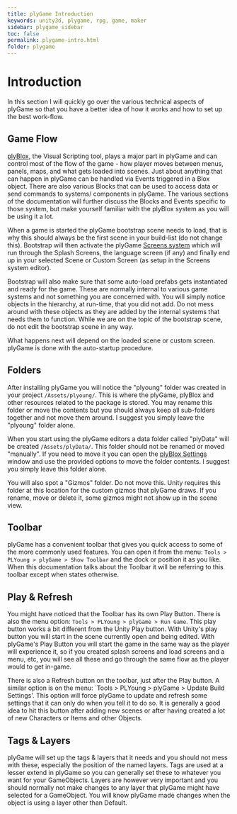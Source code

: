 ```yaml
---
title: plyGame Introduction
keywords: unity3d, plygame, rpg, game, maker
sidebar: plygame_sidebar
toc: false
permalink: plygame-intro.html
folder: plygame
---
```



Introduction
============

In this section I will quickly go over the various technical aspects of plyGame so that you have a better idea of how it works and how to set up the best work-flow.

Game Flow
---------

[plyBlox](plyblox.html), the Visual Scripting tool, plays a major part in plyGame and can control most of the flow of the game - how player moves between menus, panels, maps, and what gets loaded into scenes. Just about anything that can happen in plyGame can be handled via Events triggered in a Blox object. There are also various Blocks that can be used to access data or send commands to systems/ components in plyGame. The various sections of the documentation will further discuss the Blocks and Events specific to those system, but make yourself familiar with the plyBlox system as you will be using it a lot.

When a game is started the plyGame bootstrap scene needs to load, that is why this should always be the first scene in your build-list (do not change this). Bootstrap will then activate the plyGame [Screens system](screens.html) which will run through the Splash Screens, the language screen (if any) and finally end up in your selected Scene or Custom Screen (as setup in the Screens system editor).

Bootstrap will also make sure that some auto-load prefabs gets instantiated and ready for the game. These are normally internal to various game systems and not something you are concerned with. You will simply notice objects in the hierarchy, at run-time, that you did not add. Do not mess around with these objects as they are added by the internal systems that needs them to function. While we are on the topic of the bootstrap scene, do not edit the bootstrap scene in any way.

What happens next will depend on the loaded scene or custom screen. plyGame is done with the auto-startup procedure.

Folders
-------

After installing plyGame you will notice the "plyoung" folder was created in your project `/Assets/plyoung/`. This is where the plyGame, plyBlox and other resources related to the package is stored. You may rename this folder or move the contents but you should always keep all sub-folders together and not move them around. I suggest you simply leave the "plyoung" folder alone.

When you start using the plyGame editors a data folder called "plyData" will be created `/Assets/plyData/`. This folder should not be renamed or moved "manually". If you need to move it you can open the [plyBlox Settings](plyblox.md#settings) window and use the provided options to move the folder contents. I suggest you simply leave this folder alone.

You will also spot a "Gizmos" folder. Do not move this. Unity requires this folder at this location for the custom gizmos that plyGame draws. If you rename, move or delete it, some gizmos might not show up in the scene view.

Toolbar
-------

plyGame has a convenient toolbar that gives you quick access to some of the more commonly used features. You can open it from the menu: `Tools > PLYoung > plyGame > Show Toolbar` and the dock or position it as you like. When this documentation talks about the Toolbar it will be referring to this toolbar except when states otherwise.

Play & Refresh
--------------

You might have noticed that the Toolbar has its own Play Button. There is also the menu option: `Tools > PLYoung > plyGame > Run Game`. This play button works a bit different from the Unity Play button. With Unity's play button you will start in the scene currently open and being edited. With plyGame's Play Button you will start the game in the same way as the player will experience it, so if you created splash screens and load screens and a menu, etc, you will see all these and go through the same flow as the player would to get in-game.

There is also a Refresh button on the toolbar, just after the Play button. A similar option is on the menu: `Tools > PLYoung > plyGame > Update Build Settings'. This option will force plyGame to update and refresh some settings that it can only do when you tell it to do so. It is generally a good idea to hit this button after adding new scenes or after having created a lot of new Characters or Items and other Objects.

Tags & Layers
-------------

plyGame will set up the tags & layers that it needs and you should not mess with these, especially the position of the named layers. Tags are used at a lesser extend in plyGame so you can generally set these to whatever you want for your GameObjects. Layers are however very important and you should normally not make changes to any layer that plyGame might have selected for a GameObject. You will know plyGame made changes when the object is using a layer other than Default.

